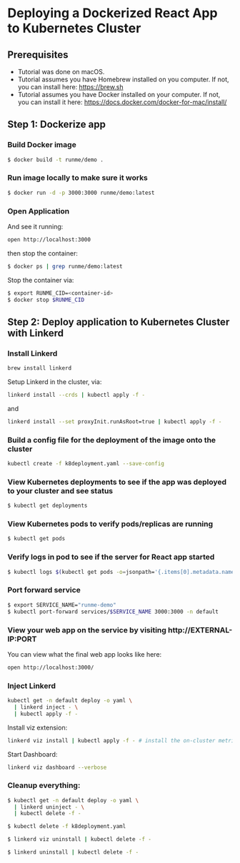 # Deploying a Dockerized React App to Kubernetes Cluster

## Prerequisites
* Tutorial was done on macOS.
* Tutorial assumes you have Homebrew installed on you computer. If not, you can install here: https://brew.sh
* Tutorial assumes you have Docker installed on your computer. If not, you can install it here: https://docs.docker.com/docker-for-mac/install/

## Step 1: Dockerize app

### Build Docker image
```sh
$ docker build -t runme/demo .
```

### Run image locally to make sure it works
```sh { interactive=false }
$ docker run -d -p 3000:3000 runme/demo:latest
```

### Open Application

And see it running:

```sh
open http://localhost:3000
```

then stop the container:

```sh { interactive=false }
$ docker ps | grep runme/demo:latest
```

Stop the container via:

```sh
$ export RUNME_CID=<container-id>
$ docker stop $RUNME_CID
```

## Step 2: Deploy application to Kubernetes Cluster with Linkerd

### Install Linkerd

```sh
brew install linkerd
```

Setup Linkerd in the cluster, via:

```sh
linkerd install --crds | kubectl apply -f -
```

and

```sh
linkerd install --set proxyInit.runAsRoot=true | kubectl apply -f -
```

### Build a config file for the deployment of the image onto the cluster

```sh { interactive=false }
kubectl create -f k8deployment.yaml --save-config
```

### View Kubernetes deployments to see if the app was deployed to your cluster and see status

```sh { interactive=false }
$ kubectl get deployments
```

### View Kubernetes pods to verify pods/replicas are running

```sh { interactive=false }
$ kubectl get pods
```

### Verify logs in pod to see if the server for React app started

```sh { interactive=false }
$ kubectl logs $(kubectl get pods -o=jsonpath='{.items[0].metadata.name}')
```

### Port forward service

```sh { background=true }
$ export SERVICE_NAME="runme-demo"
$ kubectl port-forward services/$SERVICE_NAME 3000:3000 -n default
```

### View your web app on the service by visiting http://EXTERNAL-IP:PORT

You can view what the final web app looks like here:

```sh
open http://localhost:3000/
```

### Inject Linkerd

```sh
kubectl get -n default deploy -o yaml \
  | linkerd inject - \
  | kubectl apply -f -
```

Install viz extension:

```sh
linkerd viz install | kubectl apply -f - # install the on-cluster metrics stack
```

Start Dashboard:

```sh { background=true }
linkerd viz dashboard --verbose
```

### Cleanup everything:

```sh
$ kubectl get -n default deploy -o yaml \
  | linkerd uninject - \
  | kubectl delete -f -
```

```sh
$ kubectl delete -f k8deployment.yaml
```

```sh
$ linkerd viz uninstall | kubectl delete -f -
```

```sh
$ linkerd uninstall | kubectl delete -f -
```
